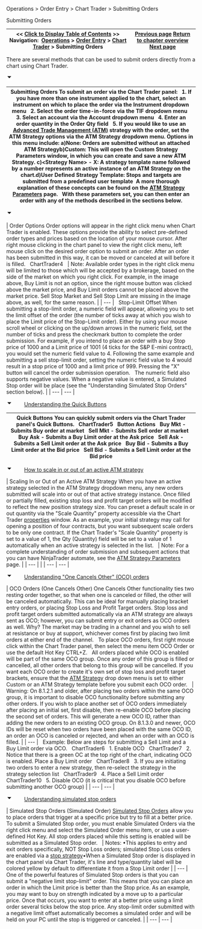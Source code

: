 ﻿


Operations \> Order Entry \> Chart Trader \> Submitting Orders






















Submitting Orders







| \<\< [Click to Display Table of Contents](submitting_orders4.md) \>\> **Navigation:**     [Operations](operations.md) \> [Order Entry](order_entry.md) \> [Chart Trader](chart_trader.md) \> Submitting Orders | [Previous page](collapsed_view.md) [Return to chapter overview](chart_trader.md) [Next page](modifying_and_cancelling_orde2.md) |
| --- | --- |














There are several methods that can be used to submit orders directly from a chart using Chart Trader. 


![tog_minus](tog_minus.gif)




| Submitting Orders To submit an order via the Chart Trader panel:   1\. If you have more than one instrument applied to the chart, select an instrument on which to place the order via the Instrument dropdown menu   2\. Select the order time\-in\-force via the TIF dropdown menu   3\. Select an account via the Account dropdown menu   4\. Enter an order quantity in the Order Qty field   5\. If you would like to use an [Advanced Trade Management (ATM)](advanced_trade_management_atm.md) strategy with the order, set the ATM Strategy options via the ATM Strategy dropdown menu. Options in this menu include: a)None: Orders are submitted without an attached ATM Strategyb)Custom: This will open the Custom Strategy Parameters window, in which you can create and save a new ATM Strategy. c)\<Strategy Name\> \- X: A strategy template name followed by a number represents an active instance of an ATM Strategy on the chart.d)User Defined Strategy Template: Stops and targets are submitted from a predefined user template  A more thorough explanation of these concepts can be found on the [ATM Strategy Parameters](atm_strategy_parameters.md) page.   With these parameters set, you can then enter an order with any of the methods described in the sections below. |
| --- |



![tog_minus](tog_minus.gif)




| Order Options Order options will appear in the right click menu when Chart Trader is enabled. These options provide the ability to select pre\-defined order types and prices based on the location of your mouse cursor. After right mouse clicking in the chart panel to view the right click menu, left mouse click on the desired order option to submit an order. After an order has been submitted in this way, it can be moved or canceled at will before it is filled.   ChartTrader4     | Note: Available order types in the right click menu will be limited to those which will be accepted by a brokerage, based on the side of the market on which you right click. For example, in the image above, Buy Limit is not an option, since the right mouse button was clicked above the market price, and Buy Limit orders cannot be placed above the market price. Sell Stop Market and Sell Stop Limit are missing in the image above, as well, for the same reason. | | --- |      Stop\-Limit Offset When submitting a stop\-limit order, a numeric field will appear, allowing you to set the limit offset of the order (the number of ticks away at which you wish to place the Limit price of the Stop\-Limit order). Either by using your mouse scroll wheel or clicking on the up/down arrows in the numeric field, set the number of ticks and press the checkmark button to complete the order submission. For example, if you intend to place an order with a buy Stop price of 1000 and a Limit price of 1001 (4 ticks for the S\&P E\-mini contract), you would set the numeric field value to 4\. Following the same example and submitting a sell stop\-limit order, setting the numeric field value to 4 would result in a stop price of 1000 and a limit price of 999\. Pressing the "X" button will cancel the order submission operation.   The numeric field also supports negative values. When a negative value is entered, a Simulated Stop order will be place (see the "Understanding Simulated Stop Orders" section below). |
| --- | --- |



![tog_minus](tog_minus.gif)        [Understanding the Quick Buttons](javascript:HMToggle('toggle','UnderstandingTheQuickButtons','UnderstandingTheQuickButtons_ICON'))




| Quick Buttons You can quickly submit orders via the Chart Trader panel's Quick Buttons.   ChartTrader5   Button Actions   Buy Mkt \- Submits Buy order at market   Sell Mkt \- Submits Sell order at market   Buy Ask \- Submits a Buy Limit order at the Ask price   Sell Ask \- Submits a Sell Limit order at the Ask price   Buy Bid \- Submits a Buy Limit order at the Bid price   Sell Bid \- Submits a Sell Limit order at the Bid price |
| --- |



![tog_minus](tog_minus.gif)        [How to scale in or out of an active ATM strategy](javascript:HMToggle('toggle','HowToScaleInOrOutOfAnActiveATMStrategy','HowToScaleInOrOutOfAnActiveATMStrategy_ICON'))




| Scaling In or Out of an Active ATM Strategy When you have an active strategy selected in the ATM Strategy dropdown menu, any new orders submitted will scale into or out of that active strategy instance. Once filled or partially filled, existing stop loss and profit target orders will be modified to reflect the new position strategy size. You can preset a default scale in or out quantity via the "Scale Quantity" property accessible via the Chart Trader [properties](properties3.md) window. As an example, your initial strategy may call for opening a position of four contracts, but you want subsequent scale orders to be only one contract. If the Chart Trader's "Scale Quantity" property is set to a value of 1, the Qty (Quantity) field will be set to a value of 1 automatically when an active strategy is selected in the list.     | Note: For a complete understanding of order submission and subsequent actions that you can have NinjaTrader automate, see the [ATM Strategy Parameters](atm_strategy_parameters.md) page. | | --- | |
| --- | --- |



![tog_minus](tog_minus.gif)        [Understanding "One Cancels Other" (OCO) orders](javascript:HMToggle('toggle','UnderstandingoneCancelsOtherocoOrders','UnderstandingoneCancelsOtherocoOrders_ICON'))




| OCO Orders (One Cancels Other) One Cancels Other functionality ties two resting order together, so that when one is canceled or filled, the other will be canceled automatically. This can be ideal for manually placing bracket entry orders, or placing Stop Loss and Profit Target orders. Stop loss and profit target orders submitted automatically via an ATM strategy are always sent as OCO; however, you can submit entry or exit orders as OCO orders as well. Why? The market may be trading in a channel and you wish to sell at resistance or buy at support, whichever comes first by placing two limit orders at either end of the channel.    To place OCO orders, first right mouse click within the Chart Trader panel, then select the menu item OCO Order or use the default Hot Key CTRL\+Z.   All orders placed while OCO is enabled will be part of the same OCO group. Once any order of this group is filled or cancelled, all other orders that belong to this group will be cancelled. If you want each OCO order to create it's own set of stop loss and profit target brackets, ensure that the [ATM Strategy](atm_strategy.md) drop down menu is set to either Custom or an ATM Strategy template before you submit each OCO order.     | Warning: On 8\.1\.2\.1 and older, after placing two orders within the same OCO group, it is important to disable OCO functionality before submitting any other orders. If you wish to place another set of OCO orders immediately after placing an initial set, first disable, then re\-enable OCO before placing the second set of orders. This will generate a new OCO ID, rather than adding the new orders to an existing OCO group. On 8\.1\.3\.0 and newer, OCO IDs will be reset when two orders have been placed with the same OCO ID, an order an OCO is canceled or rejected, and when an order with an OCO is filled. | | --- |      Example:  Below are steps for submitting a Sell Limit and a Buy Limit order via OCO.   ChartTrader6   1\. Enable OCO   ChartTrader7   2\. Notice that there is a green OC at the top right of the chart, indicating OCO is enabled. Place a Buy Limit order    ChartTrader8   3\. If you are initiating two orders to enter a new strategy, then re\-select the strategy in the strategy selection list    ChartTrader9   4\. Place a Sell Limit order   ChartTrader10   5\. Disable OCO (it is critical that you disable OCO before submitting another OCO group) |
| --- | --- |



![tog_minus](tog_minus.gif)        [Understanding simulated stop orders](javascript:HMToggle('toggle','UnderstandingSimulatedStopOrders','UnderstandingSimulatedStopOrders_ICON'))




| Simulated Stop Orders (Simulated Order) [Simulated Stop Orders](simulated_stop_orders.md) allow you to place orders that trigger at a specific price but try to fill at a better price. To submit a Simulated Stop order, you must enable Simulated Orders via the right click menu and select the Simulated Order menu item, or use a user\-defined Hot Key. All stop orders placed while this setting is enabled will be submitted as a Simulated Stop order.     | Notes:  •This applies to entry and exit orders specifically, NOT Stop Loss orders; simulated Stop Loss orders are enabled via a [stop strategy](stop_strategy.md)•When a Simulated Stop order is displayed in the chart panel via Chart Trader, it's line and type/quantity label will be colored yellow by default to differentiate it from a Stop Limit order | | --- |      One of the powerful features of Simulated Stop orders is that you can submit a "negative limit stop\-limit" order. This means that you can place an order in which the Limit price is better than the Stop price. As an example, you may want to buy on strength indicated by a move up to a particular price. Once that occurs, you want to enter at a better price using a limit order several ticks below the stop price. Any stop\-limit order submitted with a negative limit offset automatically becomes a simulated order and will be held on your PC until the stop is triggered or canceled. |
| --- | --- |










